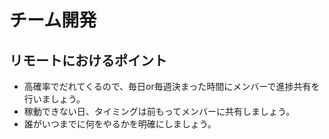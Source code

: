 # チーム開発

## リモートにおけるポイント

- 高確率でだれてくるので、毎日or毎週決まった時間にメンバーで進捗共有を行いましょう。
- 稼動できない日、タイミングは前もってメンバーに共有しましょう。
- 誰がいつまでに何をやるかを明確にしましょう。